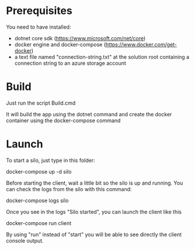 # Prerequisites

You need to have installed:
 - dotnet core sdk (https://www.microsoft.com/net/core)
 - docker engine and docker-compose (https://www.docker.com/get-docker)
 - a text file named "connection-string.txt" at the solution root containing a connection string to an azure storage account

# Build

Just run the script Build.cmd

It will build the app using the dotnet command and create the docker container using the docker-compose command

# Launch

To start a silo, just type in this folder:

docker-compose up -d silo

Before starting the client, wait a little bit so the silo is up and running. You can check the logs from the silo with this command:

docker-compose logs silo

Once you see in the logs "Silo started", you can launch the client like this

docker-compose run client

By using "run" instead of "start" you will be able to see directly the client console output.
